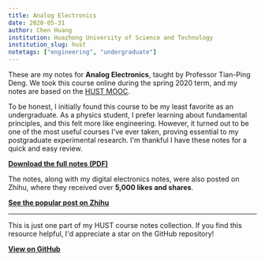 ```yaml
---
title: Analog Electronics
date: 2020-05-31
author: Chen Huang
institution: Huazhong University of Science and Technology
institution_slug: hust
notetags: ["engineering", "undergraduate"]
---
```


These are my notes for **Analog Electronics**, taught by Professor Tian-Ping Deng. We took this course online during the spring 2020 term, and my notes are based on the [HUST MOOC](https://www.icourse163.org/course/hust-481015).

To be honest, I initially found this course to be my least favorite as an undergraduate. As a physics student, I prefer learning about fundamental principles, and this felt more like engineering. However, it turned out to be one of the most useful courses I've ever taken, proving essential to my postgraduate experimental research. I'm thankful I have these notes for a quick and easy review.

[**Download the full notes (PDF)**](/notes/analog-electronics/pdf/analog-electronics.pdf)

The notes, along with my digital electronics notes, were also posted on Zhihu, where they received over **5,000 likes and shares**.

[**See the popular post on Zhihu**](https://zhuanlan.zhihu.com/p/220156000)

---

This is just one part of my HUST course notes collection. If you find this resource helpful, I'd appreciate a star on the GitHub repository!

[**View on GitHub**](https://github.com/chenx820/HUST-course-notes)
